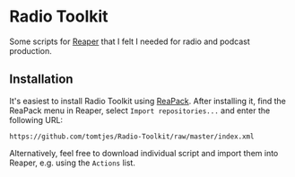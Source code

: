# Radio Toolkit

Some scripts for [Reaper](https://www.reaper.fm) that I felt I needed for radio and podcast production. 

## Installation

It's easiest to install Radio Toolkit using [ReaPack](https://reapack.com). After installing it, find the ReaPack menu in Reaper, select `Import repositories...` and enter the following URL:

`https://github.com/tomtjes/Radio-Toolkit/raw/master/index.xml`

Alternatively, feel free to download individual script and import them into Reaper, e.g. using the `Actions` list.
